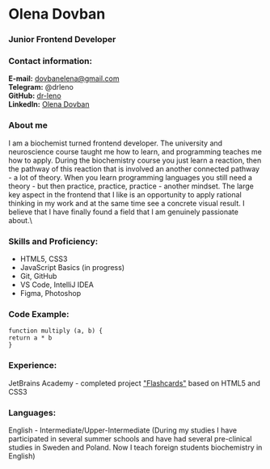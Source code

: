 # Olena Dovban

### Junior Frontend Developer 

### Contact information:

**E-mail:** dovbanelena@gmail.com\
**Telegram:** @drleno\
**GitHub:** [dr-leno](https://github.com/dr-leno)\
**LinkedIn:** [Olena Dovban](https://www.linkedin.com/in/olenadovban/)

### About me
I am a biochemist turned frontend developer. The university and neuroscience course taught me how to learn, and programming teaches me how to apply. During the biochemistry course you just learn a reaction, then the pathway of this reaction that is involved an another connected pathway - a lot of theory. When you learn programming languages you still need a theory - but then practice, practice, practice - another mindset. The large key aspect in the frontend that I like is an opportunity to apply rational thinking in my work and at the same time see a concrete visual result. I believe that I have finally found a field that I am genuinely passionate about.\

### Skills and Proficiency:
* HTML5, CSS3
* JavaScript Basics (in progress)
* Git, GitHub
* VS Code, IntelliJ IDEA
* Figma, Photoshop

### Code Example:
```
function multiply (a, b) {
return a * b
}
```

### Experience:
JetBrains Academy - completed project ["Flashcards"](https://dr-leno.github.io/flashcards/) based on HTML5 and CSS3 

### Languages:
English - Intermediate/Upper-Intermediate (During my studies I have participated in several summer schools and have had several pre-clinical studies in Sweden and Poland. Now I teach foreign students biochemistry in English)
